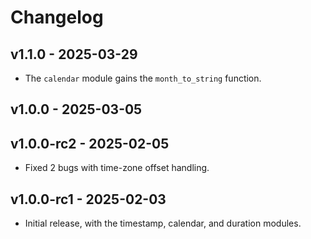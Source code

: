 # Changelog

## v1.1.0 - 2025-03-29

- The `calendar` module gains the `month_to_string` function.

## v1.0.0 - 2025-03-05

## v1.0.0-rc2 - 2025-02-05

- Fixed 2 bugs with time-zone offset handling.

## v1.0.0-rc1 - 2025-02-03

- Initial release, with the timestamp, calendar, and duration modules.
